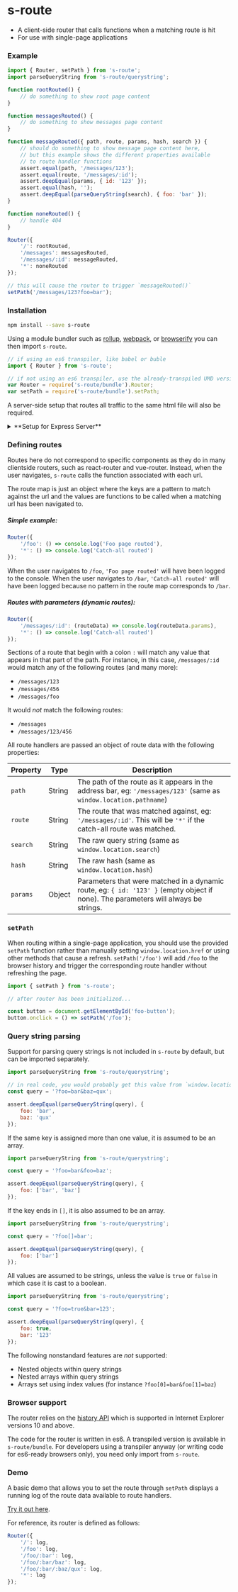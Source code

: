 # s-route

- A client-side router that calls functions when a matching route is hit
- For use with single-page applications

### Example

```js
import { Router, setPath } from 's-route';
import parseQueryString from 's-route/querystring';

function rootRouted() {
	// do something to show root page content
}

function messagesRouted() {
	// do something to show messages page content
}

function messageRouted({ path, route, params, hash, search }) {
	// should do something to show message page content here,
	// but this example shows the different properties available
	// to route handler functions
	assert.equal(path, '/messages/123');
	assert.equal(route, '/messages/:id');
	assert.deepEqual(params, { id: '123' });
	assert.equal(hash, '');
	assert.deepEqual(parseQueryString(search), { foo: 'bar' });
}

function noneRouted() {
	// handle 404
}

Router({
	'/': rootRouted,
	'/messages': messagesRouted,
	'/messages/:id': messageRouted,
	'*': noneRouted
});

// this will cause the router to trigger `messageRouted()`
setPath('/messages/123?foo=bar');
```

### Installation

```bash
npm install --save s-route
```

Using a module bundler such as [rollup](http://rollupjs.org), [webpack](https://webpack.github.io/), or [browserify](http://browserify.org/) you can then import `s-route`.

```js
// if using an es6 transpiler, like babel or buble
import { Router } from 's-route';
```

```js
// if not using an es6 transpiler, use the already-transpiled UMD version instead
var Router = require('s-route/bundle').Router;
var setPath = require('s-route/bundle').setPath;
```

A server-side setup that routes all traffic to the same html file will also be required.

<details>
<summary>**Setup for Express Server**</summary>
```js
const express = require('express');

const app = express();

// ensure static files can be accessed (these are not handled by the clientside router)
app.use('/public', express.static(__dirname + '/public'));

// route all other GET requests to index.html
app.get('*', (req, res) => res.sendFile(__dirname + '/index.html'));
app.listen(process.env.PORT || 3000);
```	
</details>

<details>
<summary>**Setup for Firebase Hosting**</summary>
In firebase.json, assuming static files are located in `/public`

```json
{
  "hosting": {
    "public": "public",
    "rewrites": [
      {
        "source": "**",
        "destination": "/index.html"
      }
    ],
    "trailingSlash": false,
    "cleanUrls": true
  }
}
```	
</details>

### Defining routes

Routes here do not correspond to specific components as they do in many clientside routers, such as react-router and vue-router. Instead, when the user navigates, `s-route` calls the function associated with each url.

The route map is just an object where the keys are a pattern to match against the url and the values are functions to be called when a matching url has been navigated to.

##### Simple example:

```js
Router({
	'/foo': () => console.log('Foo page routed'),
	'*': () => console.log('Catch-all routed')
});
```

When the user navigates to `/foo`, `'Foo page routed'` will have been logged to the console. When the user navigates to `/bar`, `'Catch-all routed'` will have been logged because no pattern in the route map corresponds to `/bar`.

##### Routes with parameters (dynamic routes):

```js
Router({
	'/messages/:id': (routeData) => console.log(routeData.params),
	'*': () => console.log('Catch-all routed')
});
```

Sections of a route that begin with a colon `:` will match any value that appears in that part of the path. For instance, in this case, `/messages/:id` would match any of the following routes (and many more):

- `/messages/123`
- `/messages/456`
- `/messages/foo`

It would *not* match the following routes:

- `/messages`
- `/messages/123/456`

All route handlers are passed an object of route data with the following properties:

| Property     | Type     | Description   |
| ------------ | -------- | ------------- |
| `path`       | String   | The path of the route as it appears in the address bar, eg: `'/messages/123'` (same as `window.location.pathname`) |
| `route`      | String   | The route that was matched against, eg: `'/messages/:id'`. This will be `'*'` if the catch-all route was matched. |
| `search`     | String   | The raw query string (same as `window.location.search`) |
| `hash`       | String   | The raw hash (same as `window.location.hash`) |
| `params`     | Object   | Parameters that were matched in a dynamic route, eg: `{ id: '123' }` (empty object if none). The parameters will always be strings. |


### `setPath`

When routing within a single-page application, you should use the provided `setPath` function rather than manually setting `window.location.href` or using other methods that cause a refresh. `setPath('/foo')` will add `/foo` to the browser history and trigger the corresponding route handler without refreshing the page.

```js
import { setPath } from 's-route';

// after router has been initialized...

const button = document.getElementById('foo-button');
button.onclick = () => setPath('/foo');
```


### Query string parsing

Support for parsing query strings is not included in `s-route` by default, but can be imported separately.

```js
import parseQueryString from 's-route/querystring';

// in real code, you would probably get this value from `window.location.search`
const query = '?foo=bar&baz=qux';

assert.deepEqual(parseQueryString(query), {
	foo: 'bar',
	baz: 'qux'
});
```

If the same key is assigned more than one value, it is assumed to be an array.

```js
import parseQueryString from 's-route/querystring';

const query = '?foo=bar&foo=baz';

assert.deepEqual(parseQueryString(query), {
	foo: ['bar', 'baz']
});
```

If the key ends in `[]`, it is also assumed to be an array.

```js
import parseQueryString from 's-route/querystring';

const query = '?foo[]=bar';

assert.deepEqual(parseQueryString(query), {
	foo: ['bar']
});
```

All values are assumed to be strings, unless the value is `true` or `false` in which case it is cast to a boolean.

```js
import parseQueryString from 's-route/querystring';

const query = '?foo=true&bar=123';

assert.deepEqual(parseQueryString(query), {
	foo: true,
	bar: '123'
});
```

The following nonstandard features are *not* supported:

- Nested objects within query strings
- Nested arrays within query strings
- Arrays set using index values (for instance `?foo[0]=bar&foo[1]=baz`)


### Browser support

The router relies on the [history API](https://developer.mozilla.org/en-US/docs/Web/API/History) which is supported in Internet Explorer versions 10 and above.

The code for the router is written in es6. A transpiled version is available in `s-route/bundle`. For developers using a transpiler anyway (or writing code for es6-ready browsers only), you need only import from `s-route`.

### Demo

A basic demo that allows you to set the route through `setPath` displays a running log of the route data available to route handlers.

[Try it out here](https://fir-router-demo.firebaseapp.com).

For reference, its router is defined as follows:

```js
Router({
	'/': log,
	'/foo': log,
	'/foo/:bar': log,
	'/foo/:bar/baz': log,
	'/foo/:bar/:baz/qux': log,
	'*': log
});
```
